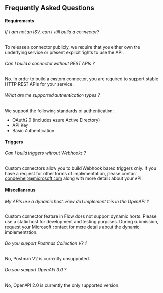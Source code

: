 ## Frequently Asked Questions

#### Requirements

###### If I am not an ISV, can I still build a connector?
To release a connector publicly, we require that you either own the underlying service or present explicit rights to use the API.

###### Can I build a connector without REST APIs ?

No. In order to build a custom connector, you are required to support stable HTTP REST APIs for your service.

###### What are the supported authentication types ?
We support the following standards of authentication:
  - OAuth2.0 (includes Azure Active Directory)
  - API Key
  - Basic Authentication

#### Triggers

###### Can I build triggers without Webhooks ? 
Custom connectors allow you to build Webhook based triggers only.
If you have a request for other forms of implementation, please contact [condevhelp@microsoft.com](mailto:condevhelp@microsoft.com) along with more details about your API.

#### Miscellaneous

###### My APIs use a dynamic host. How do I implement this in the OpenAPI ?
Custom connector feature in Flow does not support dynamic hosts. Please use a static host for development and testing purposes. During submission, request your Microsoft contact for more details about the dynamic implementation.

###### Do you support Postman Collection V2 ?
No, Postman V2 is currently unsupported.

###### Do you support OpenAPI 3.0 ?
No, OpenAPI 2.0 is currently the only supported version.